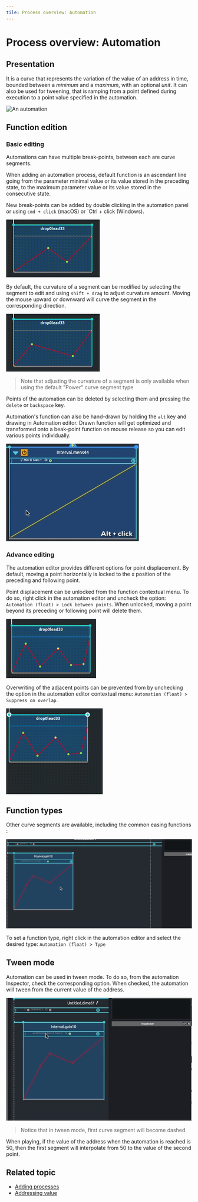 ```yaml
---
tile: Process overview: Automation
---
```


# Process overview: Automation

## Presentation

It is a curve that represents the variation of the value of an address in time, bounded between a *minimum* and a *maximum*, with an optional *unit*. It can also be used for tweening, that is ramping from a point defined during execution to a point value specified in the automation.

![An automation](http://ossia.io/wp-content/uploads/2016/03/automation.png)

## Function edition
### Basic editing

Automations can have multiple break-points, between each are curve segments.

When adding an automation process, default function is an ascendant line going from the parameter minimal value or its value stored in the preceding state, to the maximum parameter value or its value stored in the consecutive state.

New break-points can be added by double clicking in the automation panel or using `cmd + click` (macOS) or `Ctrl + click (Windows).

![Adding points in automation](../images/autom-click.gif)

By default, the curvature of a segment can be modified by selecting the segment to edit and using `shift + drag` to adjust curvature amount. Moving the mouse upward or downward will curve the segment in the corresponding direction.

![Adding curvature](../images/autom-curve.gif)

> Note that adjusting the curvature of a segment is only available when using the default "Power" curve segment type

Points of the automation can be deleted by selecting them and pressing the `delete` or `backspace` key.

Automation's function can also be hand-drawn by holding the `alt` key and drawing in Automation editor. Drawn function will get optimized and transformed onto a beak-point function on mouse release so you can edit various points individually.

![Hand-drawing function](../images/function_handraw.gif)


### Advance editing

The automation editor provides different options for point displacement. By default, moving a point horizontally is locked to the x position of the preceding and following point.

Point displacement can be unlocked from the function contextual menu. To do so, right click in the automation editor and uncheck the option: `Automation (float) > Lock between points`. When unlocked, moving a point beyond its preceding or following point will delete them.

![Nolock mode](../images/autom-nolock.gif)

Overwriting of the adjacent points can be prevented from by unchecking the option in the automation editor contextual menu: `Automation (float) > Suppress on overlap`.

![No suppression](../images/autom-nosuppress-1.gif)

## Function types

Other curve segments are available, including the common easing functions :

![Tween function](../images/function_types.gif)

To set a function type, right click in the automation editor and select the desired type: `Automation (float) > Type`


## Tween mode


Automation can be used in tween mode. To do so, from the automation Inspector, check the corresponding option. When checked, the automation will tween from the current value of the address.
 
![Tween mode](../images/tween_mode.gif)

> Notice that in tween mode, first curve segment will become dashed

When playing, if the value of the address when the automation is reached is 50, then the first segment will interpolate from 50 to the value of the second point.

## Related topic

* [Adding processes](../first_steps/first_scenario.md#writing-processes)
* [Addressing value](in_depth/value_addressing.md)
